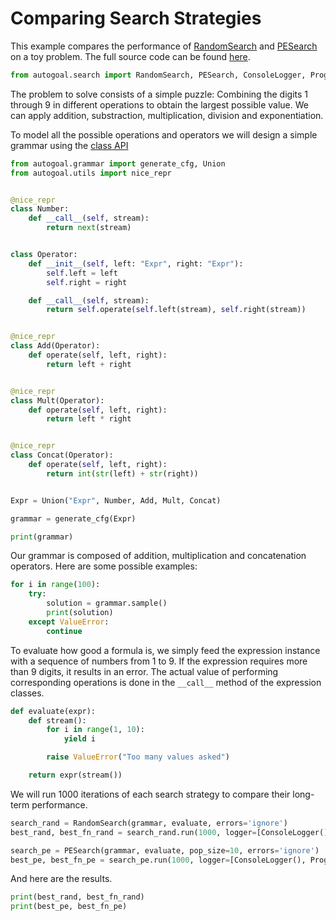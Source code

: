 # Comparing Search Strategies

This example compares the performance of [RandomSearch](/api/autogoal.search/#RandomSearch)
and [PESearch](/api/autogoal.search/#PESearch) on a toy problem.
The full source code can be found [here](https://github.com/autogoal/autogoal/blob/main/docs/examples/comparing_search_strategies.py).

```python
from autogoal.search import RandomSearch, PESearch, ConsoleLogger, ProgressLogger
```

The problem to solve consists of a simple puzzle:
Combining the digits 1 through 9 in different operations
to obtain the largest possible value.
We can apply addition, substraction, multiplication, division and exponentiation.

To model all the possible operations and operators we will design a simple grammar
using the [class API](/guide/cfg.md)

```python
from autogoal.grammar import generate_cfg, Union
from autogoal.utils import nice_repr


@nice_repr
class Number:
    def __call__(self, stream):
        return next(stream)


class Operator:
    def __init__(self, left: "Expr", right: "Expr"):
        self.left = left
        self.right = right

    def __call__(self, stream):
        return self.operate(self.left(stream), self.right(stream))


@nice_repr
class Add(Operator):
    def operate(self, left, right):
        return left + right


@nice_repr
class Mult(Operator):
    def operate(self, left, right):
        return left * right


@nice_repr
class Concat(Operator):
    def operate(self, left, right):
        return int(str(left) + str(right))


Expr = Union("Expr", Number, Add, Mult, Concat)

grammar = generate_cfg(Expr)

print(grammar)
```

Our grammar is composed of addition, multiplication and concatenation operators.
Here are some possible examples:

```python
for i in range(100):
    try:
        solution = grammar.sample()
        print(solution)
    except ValueError:
        continue
```

To evaluate how good a formula is, we simply feed the expression instance
with a sequence of numbers from 1 to 9. If the expression requires more
than 9 digits, it results in an error. The actual value of performing
corresponding operations is done in the `__call__` method of the expression classes.

```python
def evaluate(expr):
    def stream():
        for i in range(1, 10):
            yield i

        raise ValueError("Too many values asked")

    return expr(stream())
```

We will run 1000 iterations of each search strategy to compare their long-term performance.

```python
search_rand = RandomSearch(grammar, evaluate, errors='ignore')
best_rand, best_fn_rand = search_rand.run(1000, logger=[ConsoleLogger(), ProgressLogger()])

search_pe = PESearch(grammar, evaluate, pop_size=10, errors='ignore')
best_pe, best_fn_pe = search_pe.run(1000, logger=[ConsoleLogger(), ProgressLogger()])
```

And here are the results.

```python
print(best_rand, best_fn_rand)
print(best_pe, best_fn_pe)
```


